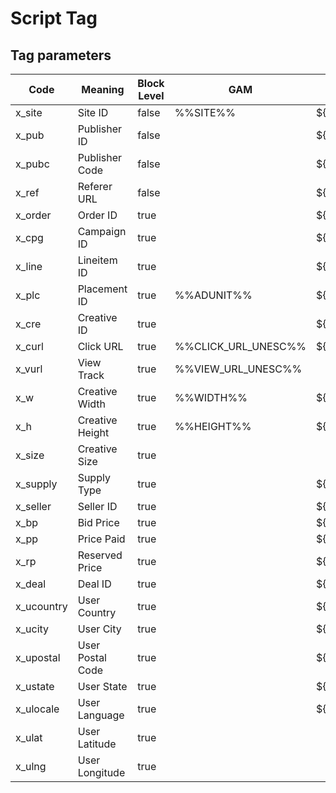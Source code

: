 # Script Tag

## Tag parameters

<table><thead><tr><th width="97.9375">Code</th><th width="179.0234375">Meaning</th><th width="49.1640625" data-type="checkbox">Block Level</th><th width="242.15625">GAM</th><th width="213.7734375">Xandr</th><th width="258.3671875">TTD</th><th width="207.6171875">StackAdapt</th><th width="196.80859375">AdLib</th></tr></thead><tbody><tr><td>x_site</td><td> Site ID</td><td>false</td><td>%%SITE%%</td><td>${SITE_ID}</td><td>%%TTD_SITE%%</td><td>{SA_REF_DOMAIN}</td><td>[DOMAIN]</td></tr><tr><td>x_pub</td><td>Publisher ID</td><td>false</td><td></td><td>${PUBLISHER_ID}</td><td>%%TTD_PUBLISHERID%%</td><td></td><td>[PUBLISHER_ID]</td></tr><tr><td>x_pubc</td><td>Publisher Code</td><td>false</td><td></td><td>${PUBLISHER_CODE}</td><td></td><td></td><td></td></tr><tr><td>x_ref</td><td>Referer URL</td><td>false</td><td></td><td>${REFERER_URL_ENC}</td><td>%%TTD_SITE_WITH_PATH%%</td><td>{SA_REF_PAGE}</td><td>[PAGE]</td></tr><tr><td>x_order</td><td>Order ID</td><td>true</td><td></td><td>${IO_ID}</td><td></td><td></td><td></td></tr><tr><td>x_cpg</td><td>Campaign ID</td><td>true</td><td></td><td>${CPG_ID}</td><td>%%TTD_CAMPAIGNID%%</td><td>{SA_CAMPAIGN_ID}</td><td>[CAMPAIGN_ID]</td></tr><tr><td>x_line</td><td>Lineitem ID</td><td>true</td><td></td><td>${CP_ID}</td><td>%%TTD_ADGROUPID%%</td><td>{SA_LINE_ITEM_ID}</td><td></td></tr><tr><td>x_plc</td><td>Placement ID</td><td>true</td><td>%%ADUNIT%%</td><td>${TAG_ID}</td><td></td><td>{SA_PLACEMENT_ID}</td><td></td></tr><tr><td>x_cre</td><td>Creative ID</td><td>true</td><td></td><td>${CREATIVE_ID}</td><td>%%TTD_CREATIVEID%%</td><td>{SA_CREATIVE_ID}</td><td>[CREATIVE_ID]</td></tr><tr><td>x_curl</td><td>Click URL</td><td>true</td><td>%%CLICK_URL_UNESC%%</td><td>${CLICK_URL}</td><td>%%TTD_CLK_ESC%%</td><td>{SA_CLICK_URL_ENC}</td><td>[CLICK_URL_ESC]</td></tr><tr><td>x_vurl</td><td>View Track</td><td>true</td><td>%%VIEW_URL_UNESC%%</td><td></td><td></td><td></td><td></td></tr><tr><td>x_w</td><td>Creative Width</td><td>true</td><td>%%WIDTH%%</td><td>${WIDTH}</td><td></td><td>{SA_WIDTH}</td><td>[WIDTH]</td></tr><tr><td>x_h</td><td>Creative Height</td><td>true</td><td>%%HEIGHT%%</td><td>${HEIGHT}</td><td></td><td>{SA_HEIGHT}</td><td>[HEIGHT]</td></tr><tr><td>x_size</td><td>Creative Size</td><td>true</td><td></td><td></td><td>%%TTD_ADFORMAT%%</td><td></td><td></td></tr><tr><td>x_supply</td><td>Supply Type</td><td>true</td><td></td><td>${SUPPLY_TYPE}</td><td></td><td></td><td></td></tr><tr><td>x_seller</td><td>Seller ID</td><td>true</td><td></td><td>${SELLER_MEMBER_ID}</td><td>%%TTD_SELLERID%%</td><td></td><td></td></tr><tr><td>x_bp</td><td>Bid Price</td><td>true</td><td></td><td>${BID_PRICE}</td><td></td><td></td><td></td></tr><tr><td>x_pp</td><td>Price Paid</td><td>true</td><td></td><td>${PRICE_PAID}</td><td></td><td></td><td></td></tr><tr><td>x_rp</td><td>Reserved Price</td><td>true</td><td></td><td>${RESERVE_PRICE}</td><td></td><td></td><td></td></tr><tr><td>x_deal</td><td>Deal ID</td><td>true</td><td></td><td>${DEAL_ID}</td><td>%%TTD_DEALID%%</td><td></td><td></td></tr><tr><td>x_ucountry</td><td>User Country</td><td>true</td><td></td><td>${USER_COUNTRY}</td><td>%%TTD_COUNTRY%%</td><td>{SA_GEO_COUNTRY}</td><td>[COUNTRY_CODE]</td></tr><tr><td>x_ucity</td><td>User City</td><td>true</td><td></td><td>${USER_CITY}</td><td>%%TTD_CITY%%</td><td>{SA_GEO_CITY}</td><td>[CITY_CODE]</td></tr><tr><td>x_upostal</td><td>User Postal Code</td><td>true</td><td></td><td>${POSTAL_CODE}</td><td></td><td>{SA_GEO_POSTAL}</td><td>[ZIP_CODE]</td></tr><tr><td>x_ustate</td><td>User State</td><td>true</td><td></td><td>${USER_STATE}</td><td></td><td>{SA_GEO_STATE}</td><td>[REGION]</td></tr><tr><td>x_ulocale</td><td>User Language</td><td>true</td><td></td><td>${USER_LOCALE}</td><td>%%TTD_LANGUAGE%%</td><td></td><td>[LANGUAGE]</td></tr><tr><td>x_ulat</td><td>User Latitude</td><td>true</td><td></td><td></td><td>%%TTD_LAT%%</td><td>{SA_LOCATION_LAT}</td><td>[LAT]</td></tr><tr><td>x_ulng</td><td>User Longitude</td><td>true</td><td></td><td></td><td>%%TTD_LONG%%</td><td>{SA_LOCATION_LONG}</td><td>[LONG]</td></tr></tbody></table>

